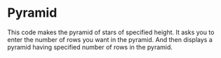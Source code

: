 # Pyramid
This code makes the pyramid of stars of specified height.
It asks you to enter the number of rows you want in the pyramid.
And then displays a pyramid having specified number of rows in the pyramid.
